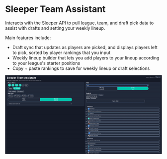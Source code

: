 # Sleeper Team Assistant

Interacts with the [Sleeper API](https://docs.sleeper.com/) to pull league, team, and draft pick data to assist with drafts and setting your weekly lineup.

Main features include:
- Draft sync that updates as players are picked, and displays players left to pick, sorted by player rankings that you input
- Weekly lineup builder that lets you add players to your lineup according to your league's starter positions
- Copy + paste rankings to save for weekly lineup or draft selections





![](https://github.com/rghart/my-sleeper-app/blob/master/ezgif-3-5a305ae0f8.gif)
